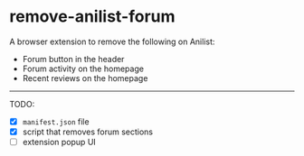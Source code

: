 # remove-anilist-forum
A browser extension to remove the following on Anilist:
- Forum button in the header
- Forum activity on the homepage
- Recent reviews on the homepage

---

TODO:
- [x] `manifest.json` file
- [x] script that removes forum sections
- [ ] extension popup UI
